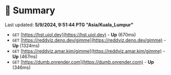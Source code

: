 # 📖 Summary
Last updated: **5/9/2024, 9:51:44 PTG "Asia/Kuala_Lumpur"**

- `GET` [https://hst.ujol.dev](https://hst.ujol.dev) - **Up** (670ms)
- `GET` [https://reddviz.deno.dev/gimme](https://reddviz.deno.dev/gimme) - **Up** (1324ms)
- `GET` [https://reddviz.amar.kim/gimme](https://reddviz.amar.kim/gimme) - **Up** (467ms)
- `GET` [https://dumb.onrender.com](https://dumb.onrender.com) - **Up** (346ms)
